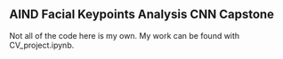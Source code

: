 ## AIND Facial Keypoints Analysis CNN Capstone
Not all of the code here is my own. My work can be found with CV_project.ipynb.
